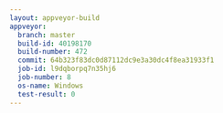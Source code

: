 ```yaml
---
layout: appveyor-build
appveyor:
  branch: master
  build-id: 40198170
  build-number: 472
  commit: 64b323f83dc0d87112dc9e3a30dc4f8ea31933f1
  job-id: l9dqborpq7n35hj6
  job-number: 8
  os-name: Windows
  test-result: 0
---
```

